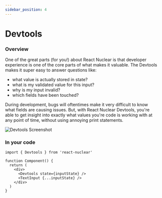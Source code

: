 ```yaml
---
sidebar_position: 4
---
```


# Devtools

### Overview

One of the great parts (for you!) about React Nuclear is that developer experience is one of the core parts of what makes it valuable. The Devtools makes it super easy to answer questions like:

- what value is actually stored in state?
- what is my validated value for this input?
- why is my input invalid?
- which fields have been touched?

During development, bugs will oftentimes make it very difficult to know what fields are causing issues. But, with React Nuclear Devtools, you're able to get insight into exactly what values you're code is working with at any point of time, without using annoying print statements.

![Devtools Screenshot](/img/devtools-screenshot.png)

### In your code

```
import { Devtools } from 'react-nuclear'

function Component() {
  return (
    <div>
      <Devtools state={inputState} />
      <TextInput {...inputState} />
    </div>
  )
}
```
